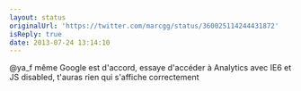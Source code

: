 ```yaml
---
layout: status
originalUrl: 'https://twitter.com/marcgg/status/360025114244431872'
isReply: true
date: 2013-07-24 13:14:10
---
```


@ya_f même Google est d'accord, essaye d'accéder à Analytics avec IE6 et JS disabled, t'auras rien qui s'affiche correctement
